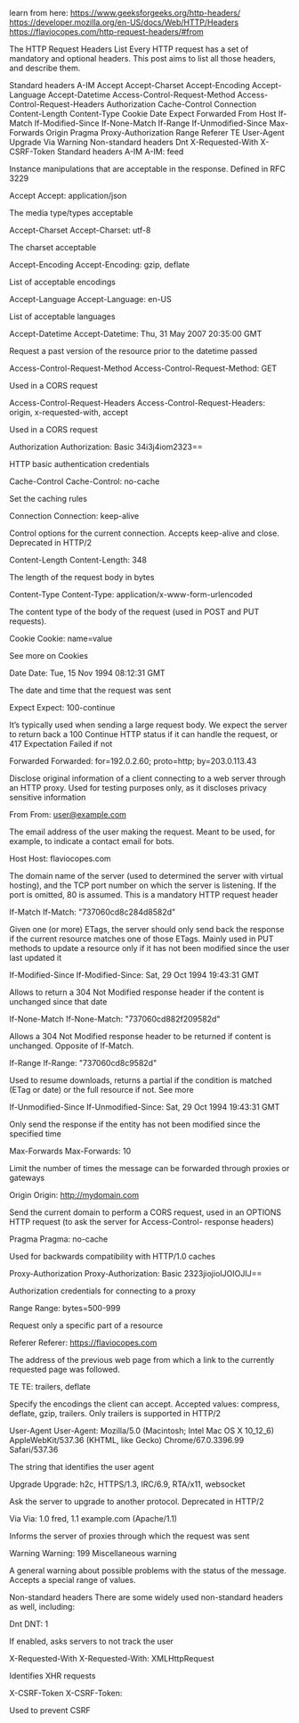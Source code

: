 learn from here: https://www.geeksforgeeks.org/http-headers/
https://developer.mozilla.org/en-US/docs/Web/HTTP/Headers
https://flaviocopes.com/http-request-headers/#from

The HTTP Request Headers List
Every HTTP request has a set of mandatory and optional headers. This post aims to list all those headers, and describe them.

Standard headers
A-IM
Accept
Accept-Charset
Accept-Encoding
Accept-Language
Accept-Datetime
Access-Control-Request-Method
Access-Control-Request-Headers
Authorization
Cache-Control
Connection
Content-Length
Content-Type
Cookie
Date
Expect
Forwarded
From
Host
If-Match
If-Modified-Since
If-None-Match
If-Range
If-Unmodified-Since
Max-Forwards
Origin
Pragma
Proxy-Authorization
Range
Referer
TE
User-Agent
Upgrade
Via
Warning
Non-standard headers
Dnt
X-Requested-With
X-CSRF-Token
Standard headers
A-IM
A-IM: feed

Instance manipulations that are acceptable in the response. Defined in RFC 3229

Accept
Accept: application/json

The media type/types acceptable

Accept-Charset
Accept-Charset: utf-8

The charset acceptable

Accept-Encoding
Accept-Encoding: gzip, deflate

List of acceptable encodings

Accept-Language
Accept-Language: en-US

List of acceptable languages

Accept-Datetime
Accept-Datetime: Thu, 31 May 2007 20:35:00 GMT

Request a past version of the resource prior to the datetime passed

Access-Control-Request-Method
Access-Control-Request-Method: GET

Used in a CORS request

Access-Control-Request-Headers
Access-Control-Request-Headers: origin, x-requested-with, accept

Used in a CORS request

Authorization
Authorization: Basic 34i3j4iom2323==

HTTP basic authentication credentials

Cache-Control
Cache-Control: no-cache

Set the caching rules

Connection
Connection: keep-alive

Control options for the current connection. Accepts keep-alive and close. Deprecated in HTTP/2

Content-Length
Content-Length: 348

The length of the request body in bytes

Content-Type
Content-Type: application/x-www-form-urlencoded

The content type of the body of the request (used in POST and PUT requests).

Cookie
Cookie: name=value

See more on Cookies

Date
Date: Tue, 15 Nov 1994 08:12:31 GMT

The date and time that the request was sent

Expect
Expect: 100-continue

It’s typically used when sending a large request body. We expect the server to return back a 100 Continue HTTP status if it can handle the request, or 417 Expectation Failed if not

Forwarded
Forwarded: for=192.0.2.60; proto=http; by=203.0.113.43

Disclose original information of a client connecting to a web server through an HTTP proxy. Used for testing purposes only, as it discloses privacy sensitive information

From
From: user@example.com

The email address of the user making the request. Meant to be used, for example, to indicate a contact email for bots.

Host
Host: flaviocopes.com

The domain name of the server (used to determined the server with virtual hosting), and the TCP port number on which the server is listening. If the port is omitted, 80 is assumed. This is a mandatory HTTP request header

If-Match
If-Match: "737060cd8c284d8582d"

Given one (or more) ETags, the server should only send back the response if the current resource matches one of those ETags. Mainly used in PUT methods to update a resource only if it has not been modified since the user last updated it

If-Modified-Since
If-Modified-Since: Sat, 29 Oct 1994 19:43:31 GMT

Allows to return a 304 Not Modified response header if the content is unchanged since that date

If-None-Match
If-None-Match: "737060cd882f209582d"

Allows a 304 Not Modified response header to be returned if content is unchanged. Opposite of If-Match.

If-Range
If-Range: "737060cd8c9582d"

Used to resume downloads, returns a partial if the condition is matched (ETag or date) or the full resource if not. See more

If-Unmodified-Since
If-Unmodified-Since: Sat, 29 Oct 1994 19:43:31 GMT

Only send the response if the entity has not been modified since the specified time

Max-Forwards
Max-Forwards: 10

Limit the number of times the message can be forwarded through proxies or gateways

Origin
Origin: http://mydomain.com

Send the current domain to perform a CORS request, used in an OPTIONS HTTP request (to ask the server for Access-Control- response headers)

Pragma
Pragma: no-cache

Used for backwards compatibility with HTTP/1.0 caches

Proxy-Authorization
Proxy-Authorization: Basic 2323jiojioIJOIOJIJ==

Authorization credentials for connecting to a proxy

Range
Range: bytes=500-999

Request only a specific part of a resource

Referer
Referer: https://flaviocopes.com

The address of the previous web page from which a link to the currently requested page was followed.

TE
TE: trailers, deflate

Specify the encodings the client can accept. Accepted values: compress, deflate, gzip, trailers. Only trailers is supported in HTTP/2

User-Agent
User-Agent: Mozilla/5.0 (Macintosh; Intel Mac OS X 10_12_6) AppleWebKit/537.36 (KHTML, like Gecko) Chrome/67.0.3396.99 Safari/537.36

The string that identifies the user agent

Upgrade
Upgrade: h2c, HTTPS/1.3, IRC/6.9, RTA/x11, websocket

Ask the server to upgrade to another protocol. Deprecated in HTTP/2

Via
Via: 1.0 fred, 1.1 example.com (Apache/1.1)

Informs the server of proxies through which the request was sent

Warning
Warning: 199 Miscellaneous warning

A general warning about possible problems with the status of the message. Accepts a special range of values.

Non-standard headers
There are some widely used non-standard headers as well, including:

Dnt
DNT: 1

If enabled, asks servers to not track the user

X-Requested-With
X-Requested-With: XMLHttpRequest

Identifies XHR requests

X-CSRF-Token
X-CSRF-Token: <TOKEN>

Used to prevent CSRF
